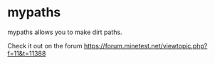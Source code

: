# mypaths

mypaths allows you to make dirt paths.

Check it out on the forum
https://forum.minetest.net/viewtopic.php?f=11&t=11388

